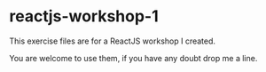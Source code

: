 # reactjs-workshop-1
This exercise files are for a ReactJS workshop I created.

You are welcome to use them, if you have any doubt drop me a line. 
